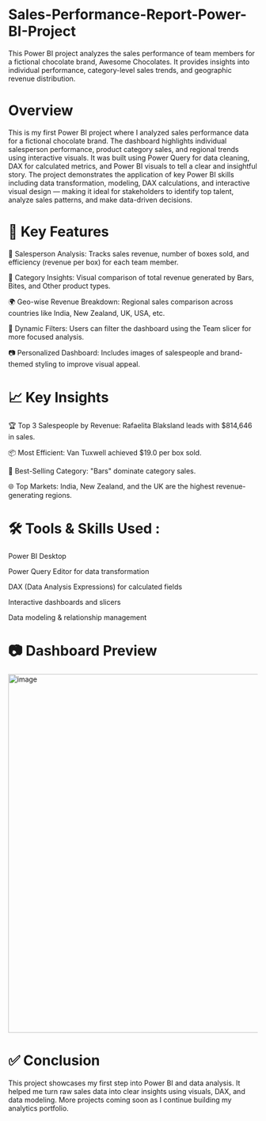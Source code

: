 # Sales-Performance-Report-Power-BI-Project
This Power BI project analyzes the sales performance of team members for a fictional chocolate brand, Awesome Chocolates. It provides insights into individual performance, category-level sales trends, and geographic revenue distribution.

# Overview 

This is my first Power BI project where I analyzed sales performance data for a fictional chocolate brand. The dashboard highlights individual salesperson performance, product category sales, and regional trends using interactive visuals. It was built using Power Query for data cleaning, DAX for calculated metrics, and Power BI visuals to tell a clear and insightful story.
The project demonstrates the application of key Power BI skills including data transformation, modeling, DAX calculations, and interactive visual design — making it ideal for stakeholders to identify top talent, analyze sales patterns, and make data-driven decisions.

# 📌 Key Features

👤 Salesperson Analysis: Tracks sales revenue, number of boxes sold, and efficiency (revenue per box) for each team member.

🧾 Category Insights: Visual comparison of total revenue generated by Bars, Bites, and Other product types.

🌍 Geo-wise Revenue Breakdown: Regional sales comparison across countries like India, New Zealand, UK, USA, etc.

🎯 Dynamic Filters: Users can filter the dashboard using the Team slicer for more focused analysis.

📷 Personalized Dashboard: Includes images of salespeople and brand-themed styling to improve visual appeal.


# 📈 Key Insights

🏆 Top 3 Salespeople by Revenue: Rafaelita Blaksland leads with $814,646 in sales.

📦 Most Efficient: Van Tuxwell achieved $19.0 per box sold.

🍫 Best-Selling Category: "Bars" dominate category sales.

🌐 Top Markets: India, New Zealand, and the UK are the highest revenue-generating regions.


# 🛠 Tools & Skills Used :

Power BI Desktop

Power Query Editor for data transformation

DAX (Data Analysis Expressions) for calculated fields

Interactive dashboards and slicers

Data modeling & relationship management


# 📷 Dashboard Preview

<img width="1286" height="725" alt="image" src="https://github.com/user-attachments/assets/49fe7a59-92be-427d-bd4d-65f57bddc18b" />


# ✅ Conclusion
This project showcases my first step into Power BI and data analysis. It helped me turn raw sales data into clear insights using visuals, DAX, and data modeling. More projects coming soon as I continue building my analytics portfolio.
